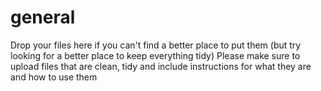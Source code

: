 # general
Drop your files here if you can't find a better place to put them (but try looking for a better place to keep everything tidy)
Please make sure to upload files that are clean, tidy and include instructions for what they are and how to use them
